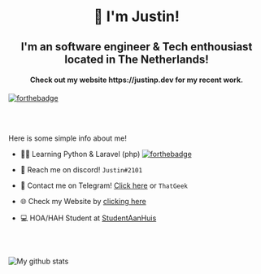 <h1 align="center" style="font-weight: bold;">👋 I'm Justin!</h1>
<h2 align="center">I'm an software engineer & Tech enthousiast located in The Netherlands!</h2>
<h4 align="center">Check out my website https://justinp.dev for my recent work.</h4>
 
 [![forthebadge](https://forthebadge.com/images/badges/contains-17-coffee-cups.svg)](https://forthebadge.com) 

<br><br>

Here is some simple info about me!

- 👨‍💻 Learning Python & Laravel (php) [![forthebadge](https://forthebadge.com/images/badges/works-on-my-machine.svg)](https://thatgeek.dev)

- 💭 Reach me on discord! `Justin#2101`

- 🔐 Contact me on Telegram! [Click here](https://t.me/JustinPooters) or `ThatGeek`

- 🌐 Check my Website by [clicking here](https://justinp.dev)

- 💻 HOA/HAH Student at [StudentAanHuis](https://studentaanhuis.nl/)

<br><br>

<img align="center" src="https://github-readme-stats.vercel.app/api?username=justinpooters&show_icons=true&theme=radical" alt="My github stats" />
